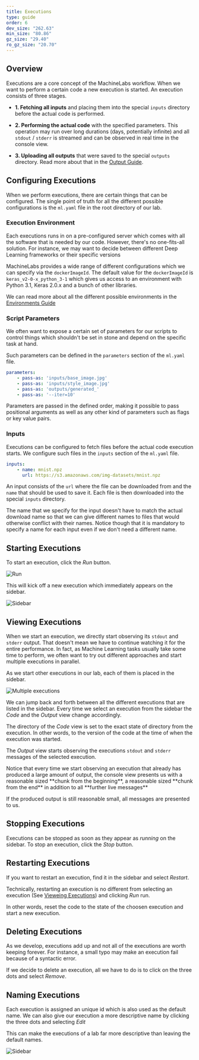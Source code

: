 ```yaml
---
title: Executions
type: guide
order: 6
dev_size: "262.63"
min_size: "80.86"
gz_size: "29.40"
ro_gz_size: "20.70"
---
```


## Overview

Executions are a core concept of the MachineLabs workflow. When we want to perform a certain code a new execution is started. An execution consists of three stages.

- **1. Fetching all inputs** and placing them into the special `inputs` directory before the actual code is performed.

- **2. Performing the actual code** with the specified parameters. This operation may run over long durations (days, potentially infinite) and all `stdout` / `stderr` is streamed and can be observed in real time in the console view.

- **3. Uploading all outputs** that were saved to the special `outputs` directory. Read more about that in the [Output Guide](output.html).

## Configuring Executions

When we perform executions, there are certain things that can be configured. The single point of truth for all the different possible configurations is the `ml.yaml` file in the root directory of our lab.

### Execution Environment

Each executions runs in on a pre-configured server which comes with all the software that is needed by our code. However, there's no one-fits-all solution. For instance, we may want to decide between different Deep Learning frameworks or their specific versions

MachineLabs provides a wide range of different configurations which we can specify via the `dockerImageId`. The default value for the `dockerImageId` is `keras_v2-0-x_python_3-1` which gives us access to an environment with Python 3.1, Keras 2.0.x and a bunch of other libraries.

We can read more about all the different possible environments in the [Environments Guide](environments.html)

### Script Parameters

We often want to expose a certain set of parameters for our scripts to control things which shouldn't be set in stone and depend on the specific task at hand.

Such parameters can be defined in the `parameters` section of the `ml.yaml` file.

```yaml
parameters:
    - pass-as: 'inputs/base_image.jpg'
    - pass-as: 'inputs/style_image.jpg'
    - pass-as: 'outputs/generated_'
    - pass-as: '--iter=10'
```

Parameters are passed in the defined order, making it possible to pass positional arguments as well as any other kind of parameters such as flags or key value pairs.

### Inputs

Executions can be configured to fetch files before the actual code execution starts. We configure such files in the `inputs` section of the `ml.yaml` file.

```yaml
inputs:
    - name: mnist.npz
      url: https://s3.amazonaws.com/img-datasets/mnist.npz
```

An input consists of the `url` where the file can be downloaded from and the `name` that should be used to save it. Each file is then downloaded into the special `inputs` directory.

The name that we specify for the input doesn't have to match the actual download name so that we can give different names to files that would otherwise conflict with their names. Notice though that it is mandatory to specify a name for each input even if we don't need a different name.

## Starting Executions

To start an execution, click the *Run* button.

![Run](quickstart/run.png)

This will kick off a new execution which immediately appears on the sidebar.

![Sidebar](quickstart/sidebar.png)

## Viewing Executions

When we start an execution, we directly start observing its `stdout` and `stderr` output. That doesn't mean we have to continue watching it for the entire performance. In fact, as Machine Learning tasks usually take some time to perform, we often want to try out different approaches and start multiple executions in parallel.

As we start other executions in our lab, each of them is placed in the sidebar.

![Multiple executions](executions/multiple_executions.png)

We can jump back and forth between all the different executions that are listed in the sidebar. Every time we select an execution from the sidebar the *Code* and the *Output* view change accordingly.

The directory of the *Code* view is set to the exact state of directory from the execution. In other words, to the version of the code at the time of when the execution was started.

The *Output* view starts observing the executions `stdout` and `stderr` messages of the selected execution.

<p class="tip">Notice that every time we start observing an execution that already has produced a large amount of output, the console view presents us with a reasonable sized **chunk from the beginning**, a reasonable sized **chunk from the end** in addition to all **further live messages**

If the produced output is still reasonable small, all messages are presented to us.
</p>

## Stopping Executions

Executions can be stopped as soon as they appear as *running* on the sidebar. To stop an execution, click the *Stop* button.

## Restarting Executions

If you want to restart an execution, find it in the sidebar and select *Restart*.

Technically, restarting an execution is no different from selecting an execution (See [Vieweing Executions](executions.html/#viewing-executions)) and clicking *Run* run.

In other words, reset the code to the state of the choosen execution and start a new execution.

## Deleting Executions

As we develop, executions add up and not all of the executions are worth keeping forever. For instance, a small typo may make an execution fail because of a syntactic error.

If we decide to delete an execution, all we have to do is to click on the three dots and select *Remove*.

## Naming Executions

Each execution is assigned an unique id which is also used as the default name. We can also give our execution a more descriptive name by clicking the three dots and selecting *Edit*

This can make the executions of a lab far more descriptive than leaving the default names.

![Sidebar](executions/named_executions.png)

